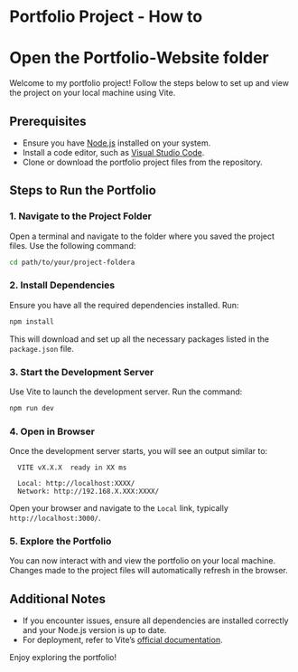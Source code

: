 # Portfolio Project - How to 

# Open the Portfolio-Website folder

Welcome to my portfolio project! Follow the steps below to set up and view the project on your local machine using Vite.

## Prerequisites
- Ensure you have [Node.js](https://nodejs.org/) installed on your system.
- Install a code editor, such as [Visual Studio Code](https://code.visualstudio.com/).
- Clone or download the portfolio project files from the repository.

## Steps to Run the Portfolio

### 1. Navigate to the Project Folder
Open a terminal and navigate to the folder where you saved the project files. Use the following command:
```bash
cd path/to/your/project-foldera
```

### 2. Install Dependencies
Ensure you have all the required dependencies installed. Run:
```bash
npm install
```
This will download and set up all the necessary packages listed in the `package.json` file.

### 3. Start the Development Server
Use Vite to launch the development server. Run the command:
```bash
npm run dev
```

### 4. Open in Browser
Once the development server starts, you will see an output similar to:
```
  VITE vX.X.X  ready in XX ms

  Local: http://localhost:XXXX/
  Network: http://192.168.X.XXX:XXXX/
```
Open your browser and navigate to the `Local` link, typically `http://localhost:3000/`.

### 5. Explore the Portfolio
You can now interact with and view the portfolio on your local machine. Changes made to the project files will automatically refresh in the browser.

## Additional Notes
- If you encounter issues, ensure all dependencies are installed correctly and your Node.js version is up to date.
- For deployment, refer to Vite’s [official documentation](https://vitejs.dev/guide/).

Enjoy exploring the portfolio!
